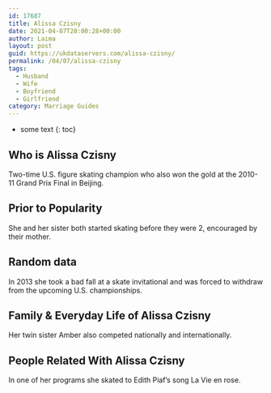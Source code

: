 ```yaml
---
id: 17687
title: Alissa Czisny
date: 2021-04-07T20:00:28+00:00
author: Laima
layout: post
guid: https://ukdataservers.com/alissa-czisny/
permalink: /04/07/alissa-czisny
tags:
  - Husband
  - Wife
  - Boyfriend
  - Girlfriend
category: Marriage Guides
---
```


* some text
{: toc}


## Who is Alissa Czisny
                  
                  
                  
Two-time U.S. figure skating champion who also won the gold at the 2010-11 Grand Prix Final in Beijing.
                  
              
            
              
            
                
                
                
## Prior to Popularity
                  
                  
                  
She and her sister both started skating before they were 2, encouraged by their mother.
                  
              
            
              
            
                
                
                
## Random data
                  
                  
                  
In 2013 she took a bad fall at a skate invitational and was forced to withdraw from the upcoming U.S. championships.
                  
              
            
              
            
                
                
                
## Family & Everyday Life of Alissa Czisny
                  
                  
                  
Her twin sister Amber also competed nationally and internationally.
                  
              
            
              
            
                
                
                
## People Related With Alissa Czisny
                  
                  
                  
In one of her programs she skated to Edith Piaf&#8217;s song La Vie en rose.
                  
              
            
              
            
                
              
            
              
              
            
            
              
            
          
          
          